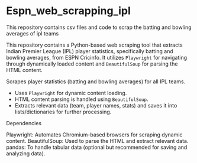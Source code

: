 # Espn_web_scrapping_ipl
This repository contains csv files and code to scrap the batting and bowling averages of ipl teams

This repository contains a Python-based web scraping tool that extracts Indian Premier League (IPL) player statistics, specifically batting and bowling averages, from ESPN Cricinfo. It utilizes `Playwright` for navigating through dynamically loaded content and `BeautifulSoup` for parsing the HTML content.

Scrapes player statistics (batting and bowling averages) for all IPL teams.
- Uses `Playwright` for dynamic content loading.
- HTML content parsing is handled using `BeautifulSoup`.
- Extracts relevant data (team, player names, stats) and saves it into lists/dictionaries for further processing.

Dependencies

Playwright: Automates Chromium-based browsers for scraping dynamic content.
BeautifulSoup: Used to parse the HTML and extract relevant data.
pandas: To handle tabular data (optional but recommended for saving and analyzing data).
